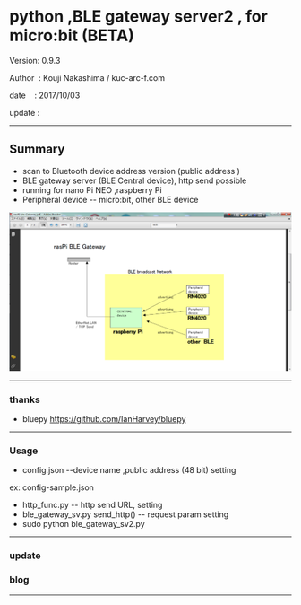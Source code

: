 ﻿# python ,BLE gateway server2 , for micro:bit (BETA)

 Version: 0.9.3

 Author  : Kouji Nakashima / kuc-arc-f.com

 date    : 2017/10/03

 update  :  
***

## Summary
* scan to Bluetooth device address version (public address )
* BLE gateway server (BLE Central device), http send possible
* running for nano Pi NEO ,raspberry Pi 
* Peripheral device -- micro:bit, other BLE device


<img src="https://github.com/kuc-arc-f/screen-img/blob/master/python/ss-rPI-gateway.png?raw=true" style="max-width : 100%; max-height: 600px;">

***

### thanks

* bluepy
https://github.com/IanHarvey/bluepy


***
### Usage
* config.json --device name ,public address (48 bit) setting 
 
 ex: config-sample.json


* http_func.py -- http send URL, setting 
* ble_gateway_sv.py send_http() -- request param setting
* sudo python ble_gateway_sv2.py

***

### update

### blog


***



